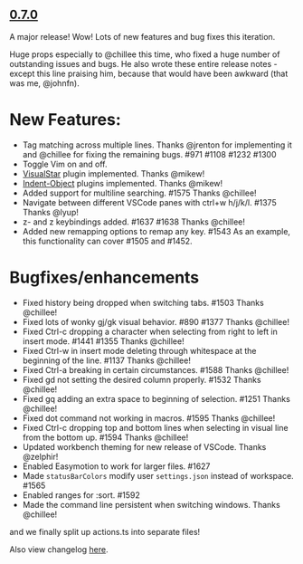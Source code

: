 ## [0.7.0](https://github.com/VSCodeVim/Vim/releases/tag/v0.7.0)
A major release! Wow! Lots of new features and bug fixes this iteration.

Huge props especially to @chillee this time, who fixed a huge number of outstanding issues and bugs. He also wrote these entire release notes - except this line praising him, because that would have been awkward (that was me, @johnfn).

# New Features:
- Tag matching across multiple lines. Thanks @jrenton for implementing it and @chillee for fixing the remaining bugs. #971 #1108 #1232 #1300
- Toggle Vim on and off.
- [VisualStar](https://github.com/bronson/vim-visual-star-search) plugin implemented. Thanks @mikew!
- [Indent-Object](https://github.com/michaeljsmith/vim-indent-object) plugins implemented. Thanks @mikew!
- Added support for multiline searching.  #1575 Thanks @chillee!
- Navigate between different VSCode panes with ctrl+w h/j/k/l. #1375 Thanks @lyup!
- z- and z<CR> keybindings added. #1637 #1638 Thanks @chillee!
- Added new remapping options to remap any key. #1543 As an example, this functionality can cover #1505 and #1452.

# Bugfixes/enhancements
- Fixed history being dropped when switching tabs. #1503 Thanks @chillee!
- Fixed lots of wonky gj/gk visual behavior. #890 #1377 Thanks @chillee!
- Fixed Ctrl-c dropping a character when selecting from right to left in insert mode. #1441 #1355 Thanks @chillee!
- Fixed Ctrl-w in insert mode deleting through whitespace at the beginning of the line. #1137 Thanks @chillee!
- Fixed Ctrl-a breaking in certain circumstances. #1588 Thanks @chillee!
- Fixed gd not setting the desired column properly. #1532 Thanks @chillee!
- Fixed gq adding an extra space to beginning of selection. #1251 Thanks @chillee!
- Fixed dot command not working in macros. #1595 Thanks @chillee!
- Fixed Ctrl-c dropping top and bottom lines when selecting in visual line from the bottom up. #1594 Thanks @chillee!
- Updated workbench theming for new release of VSCode. Thanks @zelphir!
- Enabled Easymotion to work for larger files. #1627
- Made `statusBarColors` modify user `settings.json` instead of workspace. #1565
- Enabled ranges for :sort. #1592
- Made the command line persistent when switching windows. Thanks @chillee!

and we finally split up actions.ts into separate files!

Also view changelog [here](https://github.com/VSCodeVim/Vim/releases).
